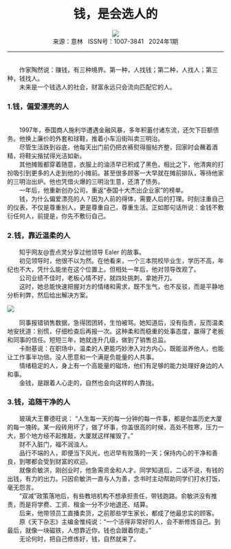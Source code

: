 # <center>钱，是会选人的</center>

<div align=center><img src="http://fslib.vip.qikan.cn/img.ashx?key=%d7%f7%d5%df%a3%bayangtuo"></div>

<center>来源：意林   ISSN号：1007-3841   2024年1期</center>

* * *

<br>　　作家陶然说：赚钱，有三种境界。第一种，人找钱；第二种，人找人；第三种，钱找人。  
　　未来是一个钱选人的社会，财富永远只会流向匹配它的人。

### 1.钱，偏爱漂亮的人

  
<br>　　1997年，泰国商人施利华遭遇金融风暴，多年积蓄付诸东流，还欠下巨额债务。他换上廉价的外套和球鞋，推着小车沿街叫卖三明治。  
　　尽管生活跌到谷底，他每天出门前仍把衣裤熨得服帖齐整，回家时会蘸着酒精，将鞋尖揩拭得光洁如新。  
　　其他摊贩都穿着随意，衣服上的油渍早已积成了黑色，相比之下，他清爽的打扮吸引到更多的人走到他的小摊前。甚至很多顾客一大早就在摊前排队，等待他家的三明治出炉。他也凭借火爆的三明治生意，还清了债务。  
　　一年后，他重新创办公司，重返“泰国十大杰出企业家”的榜单。  
　　钱，为什么偏爱漂亮的人？因为人前的得体，需要人后的打理。时刻注重自己的仪表，不仅是尊重别人，更是尊重自己，尊重生活。正如那句话所说：金钱不敷衍任何人，前提是，你先不敷衍自己。

### 2.钱，靠近温柔的人

  
　　知乎网友@壹点灵分享过他领导 Ealer 的故事。  
　　初见领导时，他很不以为然。在他看来，一个三本院校毕业生，学历不高，年纪也不大，凭什么能坐在这个位置上。但相处一年后，他对领导改观了。  
　　公司业绩不佳时，老板心情不好，就四处挑刺，拿她开刀。  
　　这时，她总能快速把握对方的情绪和需求，既不生气，也不反驳，而是平静地分析利弊，然后给出解决方案。

![](http://img.resource.qikan.cn/markvip/qkimages/yili/yili202401/yili20240142-1-l.jpg)

  
　　同事报错销售数据，急得团团转，生怕被骂。她知道后，没有指责，反而温柔地安抚道：别慌，仔细检查后再报一次。这种柔和而稳重的处事态度，赢得了老板和同事的信任。短短三年，她就连升几级，做到了销售总监。  
　　卡耐基说：在职场中，温柔的人更能巧妙渗入对方内心，既能滋养他人，也能让工作事半功倍。没人愿意和一个满是负能量的人共事。  
　　情绪稳定的人，身上有一个高能量的磁场，他们有足够的能力处理好身边的人和事。  
　　金钱，是跟着人心走的，自然也会向这样的人靠拢。

### 3.钱，追随干净的人

  
　　玻璃大王曹德旺说： “人生每一天的每一分钟的每一件事，都是你盖历史大厦的每一塊砖。某一段砖用坏了，做了坏事，你盖很高的时候，高处不胜寒，压力一大，那个地方经不起推敲，大厦就这样摧毁了。”  
　　财不入脏门，福不润浊人。  
　　品行不端的人，即便当下风光，也迟早有败落的一天；保持内心的干净和善良，到哪都会受到财富的欢迎。  
　　就像俞敏洪，刚创业时，他急需资金和人才。同学知道后，二话不说，有钱的出钱，有力的出力。只因俞敏洪一直与人为善，念书时主动帮助同学们打水打饭，毫无怨言。  
　　“双减”政策落地后，有些教培机构不想承担责任，带钱跑路。俞敏洪没有推责，而是将学费、工资、租金一分不少地退还、结算。  
　　后来，他带领员工直播卖货，之前那些学生家长，都成了他最忠实的顾客。  
　　原《天下杂志》主编金惟纯说：“一个活得非常好的人，会不断修炼自己。到最后，就像一块磁铁，人想靠近你，钱也会跟着你走。”  
　　无论何时，把自己修炼好，钱，自然就来了。
